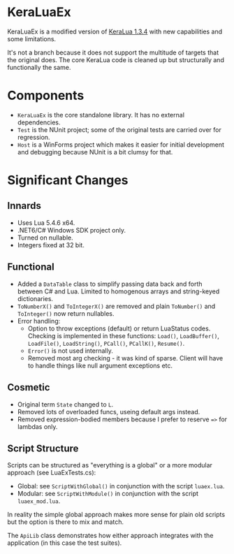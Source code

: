 # KeraLuaEx

KeraLuaEx is a modified version of [KeraLua 1.3.4](https://github.com/NLua/KeraLua/tree/v1.3.4)
with new capabilities and some limitations.

It's not a branch because it does not support the multitude of targets that the original does.
The core KeraLua code is cleaned up but structurally and functionally the same.

# Components
- `KeraLuaEx` is the core standalone library. It has no external dependencies.
- `Test` is the NUnit project; some of the original tests are carried over for regression.
- `Host` is a WinForms project which makes it easier for initial development
  and debugging because NUnit is a bit clumsy for that.

# Significant Changes

## Innards
- Uses Lua 5.4.6 x64.
- .NET6/C# Windows SDK project only.
- Turned on nullable.
- Integers fixed at 32 bit.

## Functional
- Added a `DataTable` class to simplify passing data back and forth between C# and Lua. Limited to homogenous arrays
  and string-keyed dictionaries.
- `ToNumberX()` and `ToIntegerX()` are removed and plain `ToNumber()` and `ToInteger()` now return nullables.
- Error handling:
  - Option to throw exceptions (default) or return LuaStatus codes. Checking is implemented in these functions:
        `Load()`, `LoadBuffer()`, `LoadFile()`, `LoadString()`, `PCall()`, `PCallK()`, `Resume()`.
  - `Error()` is not used internally.
  - Removed most arg checking - it was kind of sparse. Client will have to handle things like null argument exceptions etc.

## Cosmetic
- Original term `State` changed to `L`.
- Removed lots of overloaded funcs, useing default args instead.
- Removed expression-bodied members because I prefer to reserve `=>` for lambdas only.

## Script Structure
Scripts can be structured as "everything is a global" or a more modular approach (see LuaExTests.cs):
- Global: see `ScriptWithGlobal()` in conjunction with the script `luaex.lua`.
- Modular: see `ScriptWithModule()` in conjunction with the script `luaex_mod.lua`.

In reality the simple global approach makes more sense for plain old scripts but the option is there to mix and match.

The `ApiLib` class demonstrates how either approach integrates with the application (in this case the test suites).
